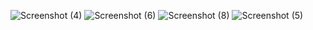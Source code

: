 ![Screenshot (4)](https://github.com/Nostalgie22/Module_18nk/assets/132602801/7934b395-c235-473b-9622-a76a9055aea4)
![Screenshot (6)](https://github.com/Nostalgie22/Module_18nk/assets/132602801/86062caa-421a-4f69-9567-1ecbb9fc3981)
![Screenshot (8)](https://github.com/Nostalgie22/Module_18nk/assets/132602801/4a490f5b-8b47-4e1b-8fb6-aad856093034)
![Screenshot (5)](https://github.com/Nostalgie22/Module_18nk/assets/132602801/1fea4d9d-6fb7-425f-b2c4-fd301a995ae7)
